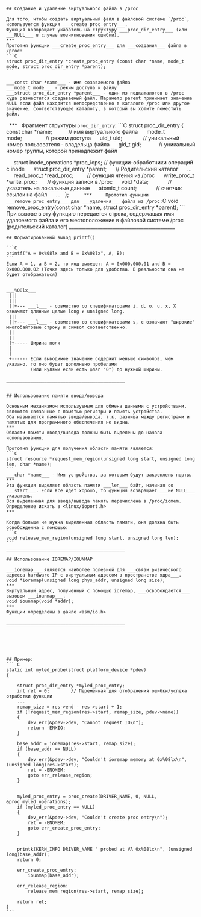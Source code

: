 	## Создание и удаление виртуального файла в /proc
	
	Для того, чтобы создать виртуальный файл в файловой системе `/proc`, используется функция ___create_proc_entry___.
	Функция возвращает указатель на структуру ___proc_dir_entry___ (или ___NULL___ в случае возникновения ошибки).
	***
	Прототип функции ___create_proc_entry___ для ___создания___ файла в /proc:
	```C
	struct proc_dir_entry *create_proc_entry (const char *name, mode_t mode, struct proc_dir_entry *parent);
	```
	 
	___const char *name___ - имя созаваемого файла
	___mode_t mode___ - режим доступа к файлу
	___struct proc_dir_entry *parent___ - один из подкаталогов в /proc куда разместится создаваемый файл. Параметр parent принимает значение NULL если файл находится непосредственно в каталоге /proc или другое значение, соответствующее каталогу, в который вы хотите поместить файл.

 	***
 	Фрагмент структуры `proc_dir_entry`:
	```C
	struct proc_dir_entry
	{
 		const char *name;           				// имя виртуального файла
    	mode_t mode;                				// режим доступа
    	uid_t uid;              					// уникальный номер пользователя - владельца файла
    	gid_t gid;           						// уникальный номер группы, которой принадлежит файл

    	struct inode_operations *proc_iops; 		// функции-обработчики операций с inode
    	struct proc_dir_entry *parent;      		// Родительский каталог
    	...
    	read_proc_t *read_proc;         			// функция чтения из /proc
    	write_proc_t *write_proc;       			// функция записи в /proc
    	void *data;             					// указатель на локальные данные
    	atomic_t count;             				// счетчик ссылок на файл
    	...
 	};
 	```
 	***
 	Прототип функции ___remove_proc_entry___ для ___удаления___ файла из /proc:
	```C
	void remove_proc_entry(const char *name, struct proc_dir_entry *parent);
	```
	При вызове в эту функцию передается строка, содержащая имя удаляемого файла и его местоположение в файловой системе /proc (родительский каталог)
	____________________________________________
	 
	## Форматированный вывод printf()

	```C
	printf("A = 0x%08lx and B = 0x%08lx", A, B);
	```
	Если A = 1, а B = 2, то код выведет: A = 0x000.000.01 and B = 0x000.000.02 (Точка здесь только для удобства. В реальности она не будет отображаться)
		
	
	___%08lx___
	 |||
	 |||
	 ||+--- ___l___ - совместно со спецификаторами i, d, o, u, x, X означают длинные целые long и unsigned long.
	 |||
	 ||+--- ___l___ - совместно со спецификаторами s, c означают "широкие" многобайтовые строку и символ соответственно.
	 ||
	 ||
	 |+----- Ширина поля
	 |
	 |
	 +------ Если выводимое значение содержит меньше символов, чем указано, то оно будет дополнено пробелами
			 (или нулями если есть флаг "0") до нужной ширины.
	 
	____________________________________________
	 
	 
	## Использование памяти ввода/вывода
	 
	Основным механизмом используемым для обмена данными с устройствами, являются связанные с памятью регистры и память устройства.
	Оба называются памятью ввода/вывода, т.к. разница между регистрами и памятью для программного обеспечения не видна.
	*** 
	Области памяти ввода/вывода должны быть выделены до начала использования.
	
	Прототип функции для получения области памяти является:
	```C
	struct resource *request_mem_region(unsigned long start, unsigned long len, char *name);
	```
	___char *name___ - Имя устройства, за которым будут закреплены порты.
	***
	Эта функция выделяет область памяти ___len___ байт, начиная со ___start___. Если все идет хорошо, то функция возвращает ___не NULL___ указатель.
	Вся выделенная для ввода/вывода память перечислена в /proc/iomem. Определение искать в <linux/ioport.h>
	***

	Когда больше не нужна выделенная область памяти, она должна быть освобожденна с помощью:
	```C
	void release_mem_region(unsigned long start, unsigned long len);
	```
	____________________________________________

	## Использование IOREMAP/IOUNMAP
	
	___ioremap___ является наиболее полезной для ___связи физического адресса hardware IP с виртуальным адресом в пространстве ядра___.
	void *ioremap(unsigned long phys_addr, unsigned long size);
	***
	Виртуальный адрес, полученный с помощью ioremap, ___освобождается___ вызовом ___iounmap___.
	void iounmap(void *addr); 
	***
	Функции определены в файле <asm/io.h>
	
	____________________________________________
	
	
		
		
		
		
	## Пример:
	``` C	
	static int myled_probe(struct platform_device *pdev)
	{

		struct proc_dir_entry *myled_proc_entry;
		int ret = 0;		// Переменная для отображения ошибки/успеха отработки функции
		...
		remap_size = res->end - res->start + 1;
		if (!request_mem_region(res->start, remap_size, pdev->name))
		{
			dev_err(&pdev->dev, "Cannot request IO\n");
			return -ENXIO;
		}
 
		base_addr = ioremap(res->start, remap_size);
		if (base_addr == NULL)
		{
			dev_err(&pdev->dev, "Couldn't ioremap memory at 0x%08lx\n", (unsigned long)res->start);
			ret = -ENOMEM;
			goto err_release_region;
		}
		
		
		myled_proc_entry = proc_create(DRIVER_NAME, 0, NULL, &proc_myled_operations);
		if (myled_proc_entry == NULL)
		{
			dev_err(&pdev->dev, "Couldn't create proc entry\n");
			ret = -ENOMEM;
			goto err_create_proc_entry;
		}
		
		
		printk(KERN_INFO DRIVER_NAME " probed at VA 0x%08lx\n", (unsigned long)base_addr);
		return 0;
		
		err_create_proc_entry:
			iounmap(base_addr);
		
		err_release_region:
			release_mem_region(res->start, remap_size);
		
		return ret;
	}
	```